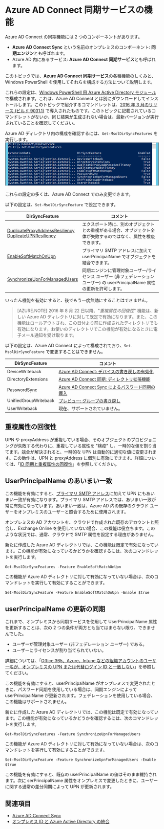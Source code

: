 <properties
	pageTitle="Azure AD Connect 同期サービスの機能と構成 | Microsoft Azure"
	description="Azure AD Connect 同期サービスのサービス側の機能について説明します。"
	services="active-directory"
	documentationCenter=""
	authors="andkjell"
	manager="stevenpo"
	editor=""/>

<tags
	ms.service="active-directory"
	ms.workload="identity"
	ms.tgt_pltfrm="na"
	ms.devlang="na"
	ms.topic="article"
	ms.date="08/22/2016"
	ms.author="andkjell;markvi"/>

# Azure AD Connect 同期サービスの機能

Azure AD Connect の同期機能には 2 つのコンポーネントがあります。

- **Azure AD Connect Sync** という名前のオンプレミスのコンポーネント: **同期エンジン**とも呼ばれます。
- Azure AD 内にあるサービス: **Azure AD Connect 同期サービス**とも呼ばれます。

このトピックでは、**Azure AD Connect 同期サービス**の各種機能のしくみと、Windows PowerShell を使用してそれらを構成する方法について説明します。

これらの設定は、[Windows PowerShell 用 Azure Active Directory モジュール](http://aka.ms/aadposh)で構成されます。これは、Azure AD Connect とは別にダウンロードしてインストールします。このトピックで紹介するコマンドレットは、[2016 年 3 月のリリース (ビルド 9031.1)](http://social.technet.microsoft.com/wiki/contents/articles/28552.microsoft-azure-active-directory-powershell-module-version-release-history.aspx#Version_9031_1) で導入されたものです。このトピックに記載されているコマンドレットがないか、同じ結果が生成されない場合は、最新バージョンが実行されていることを確認してください。

Azure AD ディレクトリ内の構成を確認するには、`Get-MsolDirSyncFeatures` を実行します。 ![Get-MsolDirSyncFeatures result](./media/active-directory-aadconnectsyncservice-features/getmsoldirsyncfeatures.png)

これらの設定の多くは、Azure AD Connect でのみ変更できます。

以下の設定は、`Set-MsolDirSyncFeature` で設定できます。

DirSyncFeature | コメント
--- | ---
[DuplicateProxyAddressResiliency<br/>DuplicateUPNResiliency](#duplicate-attribute-resiliency) | エクスポート時に、別のオブジェクトとの重複がある場合、オブジェクト全体が失敗するのではなく、属性を検疫できます。
[EnableSoftMatchOnUpn](#userprincipalname-soft-match) | プライマリ SMTP アドレスに加えて userPrincipalName でオブジェクトを結合できます。
[SynchronizeUpnForManagedUsers](#synchronize-userprincipalname-updates) | 同期エンジンに管理対象ユーザー/ライセンス ユーザー (非フェデレーション ユーザー) の userPrincipalName 属性の更新を許可します。

いったん機能を有効にすると、後でもう一度無効にすることはできません。

>[AZURE.NOTE] 2016 年 8 月 22 日以降、"*重複属性の回復性*" 機能は、新しい Azure AD ディレクトリに対して既定で有効になります。また、この機能はロールアウトされ、この日付より前に作成されたディレクトリでも有効になります。お使いのディレクトリでこの機能が有効になるときに電子メール通知を受け取ります。

以下の設定は、Azure AD Connect によって構成されており、`Set-MsolDirSyncFeature` で変更することはできません。

DirSyncFeature | コメント
--- | ---
DeviceWriteback | [Azure AD Connect: デバイスの書き戻しの有効化](active-directory-aadconnect-feature-device-writeback.md)
DirectoryExtensions | [Azure AD Connect 同期: ディレクトリ拡張機能](active-directory-aadconnectsync-feature-directory-extensions.md)
PasswordSync | [Azure AD Connect Sync によるパスワード同期の導入](active-directory-aadconnectsync-implement-password-synchronization.md)
UnifiedGroupWriteback | [プレビュー: グループの書き戻し](active-directory-aadconnect-feature-preview.md#group-writeback)
UserWriteback | 現在、サポートされていません。

## 重複属性の回復性
UPN や proxyAddress が重複している場合、そのオブジェクトのプロビジョニングが失敗する代わりに、重複している属性を "検疫" し、一時的な値を割り当てます。競合が解決されると、一時的な UPN は自動的に適切な値に変更されます。この動作は、UPN と proxyAddress に個別に有効にできます。詳細については、「[ID 同期と重複属性の回復性](active-directory-aadconnectsyncservice-duplicate-attribute-resiliency.md)」を参照してください。

## UserPrincipalName のあいまい一致
この機能を有効にすると、[プライマリ SMTP アドレス](https://support.microsoft.com/kb/2641663)に加えて UPN にもあいまい一致が有効になります。プライマリ SMTP アドレスでは、あいまい一致が常に有効になっています。あいまい一致は、Azure AD 内の既存のクラウド ユーザーをオンプレミスのユーザーと照合するために使用されます。

オンプレミスの AD アカウントを、クラウドで作成された既存のアカウントと照合し、Exchange Online を使用していない場合、この機能は役立ちます。このような状況では、通常、クラウドで SMTP 属性を設定する理由がありません。

新たに作成した Azure AD ディレクトリでは、この機能は既定で有効になっています。この機能が有効になっているかどうかを確認するには、次のコマンドレットを実行します。
```
Get-MsolDirSyncFeatures -Feature EnableSoftMatchOnUpn
```

この機能が Azure AD ディレクトリに対して有効になっていない場合は、次のコマンドレットを実行して有効にすることができます。
```
Set-MsolDirSyncFeature -Feature EnableSoftMatchOnUpn -Enable $true
```

## userPrincipalName の更新の同期
これまで、オンプレミスから同期サービスを使用して UserPrincipalName 属性を更新することは、次の 2 つの条件が両方とも当てはまらない限り、できませんでした。

- ユーザーが管理対象ユーザー (非フェデレーション ユーザー) である。
- ユーザーにライセンスが割り当てられていない。

詳細については、「[Office 365、Azure、Intune などの組織アカウントのユーザー名が、オンプレミスの UPN または代替ログイン ID と一致しない](https://support.microsoft.com/kb/2523192)」を参照してください。

この機能を有効にすると、userPrincipalName がオンプレミスで変更されたときに、パスワード同期を使用している場合は、同期エンジンによって userPrincipalName が更新されます。フェデレーションを使用している場合、この機能はサポートされません。

新たに作成した Azure AD ディレクトリでは、この機能は既定で有効になっています。この機能が有効になっているかどうかを確認するには、次のコマンドレットを実行します。
```
Get-MsolDirSyncFeatures -Feature SynchronizeUpnForManagedUsers
```

この機能が Azure AD ディレクトリに対して有効になっていない場合は、次のコマンドレットを実行して有効にすることができます。
```
Set-MsolDirSyncFeature -Feature SynchronizeUpnForManagedUsers -Enable $true
```

この機能を有効にすると、既存の userPrincipalName の値はそのまま維持されます。次に serPrincipalName 属性をオンプレミスで変更したときに、ユーザーに関する通常の差分同期によって UPN が更新されます。

## 関連項目

- [Azure AD Connect Sync](active-directory-aadconnectsync-whatis.md)
- [オンプレミス ID と Azure Active Directory の統合](active-directory-aadconnect.md)

<!---HONumber=AcomDC_0824_2016-->
